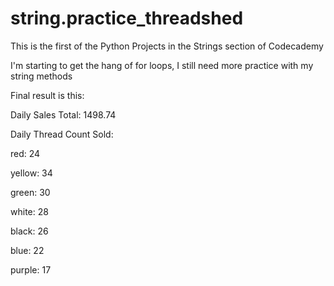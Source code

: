 # string.practice_threadshed

This is the first of the Python Projects in the Strings section of Codecademy

I'm starting to get the hang of for loops, I still need more practice with my string methods

Final result is this: 

Daily Sales Total: 1498.74

Daily Thread Count Sold:

red: 24

yellow: 34

green: 30

white: 28

black: 26

blue: 22

purple: 17
